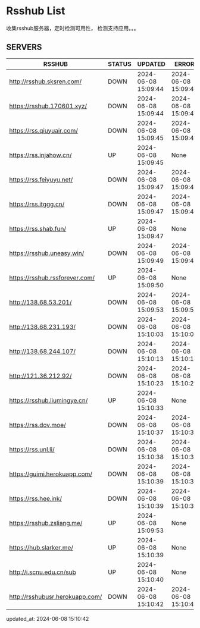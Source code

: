 # Rsshub List

收集rsshub服务器，定时检测可用性， 检测支持应用。。。


## SERVERS

|  RSSHUB   | STATUS  | UPDATED  | ERROR  | TWITTER |  
|  ----  | ----  | ----  | ----  | ---- |  
| http://rsshub.sksren.com/ | DOWN | 2024-06-08 15:09:44 | 2024-06-08 15:09:44 |  
| https://rsshub.170601.xyz/ | DOWN | 2024-06-08 15:09:44 | 2024-06-08 15:09:44 |  
| https://rss.qiuyuair.com/ | DOWN | 2024-06-08 15:09:45 | 2024-06-08 15:09:45 |  
| https://rss.injahow.cn/ | UP | 2024-06-08 15:09:45 | None ||  
| https://rss.feiyuyu.net/ | DOWN | 2024-06-08 15:09:47 | 2024-06-08 15:09:47 |  
| https://rss.itggg.cn/ | DOWN | 2024-06-08 15:09:47 | 2024-06-08 15:09:47 |  
| https://rss.shab.fun/ | UP | 2024-06-08 15:09:47 | None ||  
| https://rsshub.uneasy.win/ | DOWN | 2024-06-08 15:09:49 | 2024-06-08 15:09:49 |  
| https://rsshub.rssforever.com/ | UP | 2024-06-08 15:09:50 | None ||  
| http://138.68.53.201/ | DOWN | 2024-06-08 15:09:53 | 2024-06-08 15:09:53 |  
| http://138.68.231.193/ | DOWN | 2024-06-08 15:10:03 | 2024-06-08 15:10:03 |  
| http://138.68.244.107/ | DOWN | 2024-06-08 15:10:13 | 2024-06-08 15:10:13 |  
| http://121.36.212.92/ | DOWN | 2024-06-08 15:10:23 | 2024-06-08 15:10:23 |  
| https://rsshub.liumingye.cn/ | UP | 2024-06-08 15:10:33 | None ||  
| https://rss.dov.moe/ | DOWN | 2024-06-08 15:10:37 | 2024-06-08 15:10:37 |  
| https://rss.unl.li/ | DOWN | 2024-06-08 15:10:38 | 2024-06-08 15:10:38 |  
| https://guimi.herokuapp.com/ | DOWN | 2024-06-08 15:10:39 | 2024-06-08 15:10:39 |  
| https://rss.hee.ink/ | DOWN | 2024-06-08 15:10:39 | 2024-06-08 15:10:39 |  
| https://rsshub.zsliang.me/ | UP | 2024-06-08 15:09:53 | None |OK|  
| https://hub.slarker.me/ | UP | 2024-06-08 15:10:39 | None ||  
| http://i.scnu.edu.cn/sub | UP | 2024-06-08 15:10:40 | None ||  
| http://rsshubusr.herokuapp.com/ | DOWN | 2024-06-08 15:10:42 | 2024-06-08 15:10:42 |  
  

updated_at: 2024-06-08 15:10:42  
